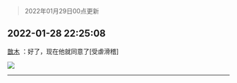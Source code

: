 > 2022年01月29日00点更新
<link rel="stylesheet" href="https://cdn.jsdelivr.net/gh/taotie6/sampleJSON@main/css/photo_show.css">
<meta name="referrer" content="no-referrer" />


 ## 2022-01-28 22:25:08 

 [㪚木](https://www.coolapk.com/feed/33167879?shareKey=MWZlODkyMDJlNWRkNjFmNDEzMjU~) ：好了，现在他就同意了[受虐滑稽] 

<div class="album">
<img class="img-item" src="http://image.coolapk.com/feed/2022/0128/22/1081091_cca9d313_9907_8601_158@1920x2560.jpeg" />
</div>

 ------- 

